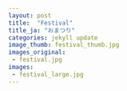 ```yaml
---
layout: post
title:  "Festival"
title_ja: "おまつり"
categories: jekyll update
image_thumb: festival_thumb.jpg
images_original:
 - festival.jpg
images:
 - festival_large.jpg
---
```


